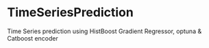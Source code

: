 # TimeSeriesPrediction
Time Series prediction using HistBoost Gradient Regressor, optuna &amp; Catboost encoder
